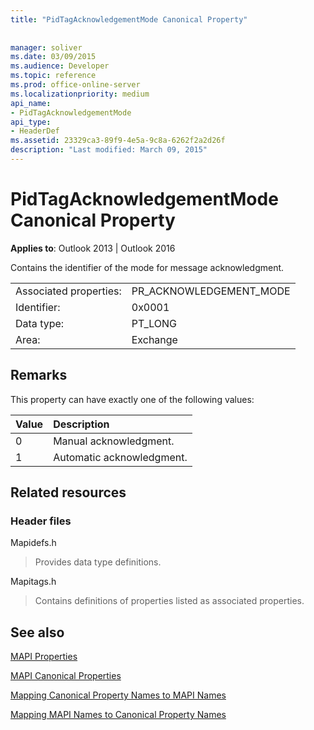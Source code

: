 ```yaml
---
title: "PidTagAcknowledgementMode Canonical Property"
 
 
manager: soliver
ms.date: 03/09/2015
ms.audience: Developer
ms.topic: reference
ms.prod: office-online-server
ms.localizationpriority: medium
api_name:
- PidTagAcknowledgementMode
api_type:
- HeaderDef
ms.assetid: 23329ca3-89f9-4e5a-9c8a-6262f2a2d26f
description: "Last modified: March 09, 2015"
---
```


# PidTagAcknowledgementMode Canonical Property

  
  
**Applies to**: Outlook 2013 | Outlook 2016 
  
Contains the identifier of the mode for message acknowledgment.
  
|||
|:-----|:-----|
|Associated properties:  <br/> |PR_ACKNOWLEDGEMENT_MODE  <br/> |
|Identifier:  <br/> |0x0001  <br/> |
|Data type:  <br/> |PT_LONG  <br/> |
|Area:  <br/> |Exchange  <br/> |
   
## Remarks

This property can have exactly one of the following values:
  
|**Value**|**Description**|
|:-----|:-----|
|0  <br/> |Manual acknowledgment. |
|1  <br/> |Automatic acknowledgment. |
   
## Related resources

### Header files

Mapidefs.h
  
> Provides data type definitions.
    
Mapitags.h
  
> Contains definitions of properties listed as associated properties.
    
## See also



[MAPI Properties](mapi-properties.md)
  
[MAPI Canonical Properties](mapi-canonical-properties.md)
  
[Mapping Canonical Property Names to MAPI Names](mapping-canonical-property-names-to-mapi-names.md)
  
[Mapping MAPI Names to Canonical Property Names](mapping-mapi-names-to-canonical-property-names.md)

